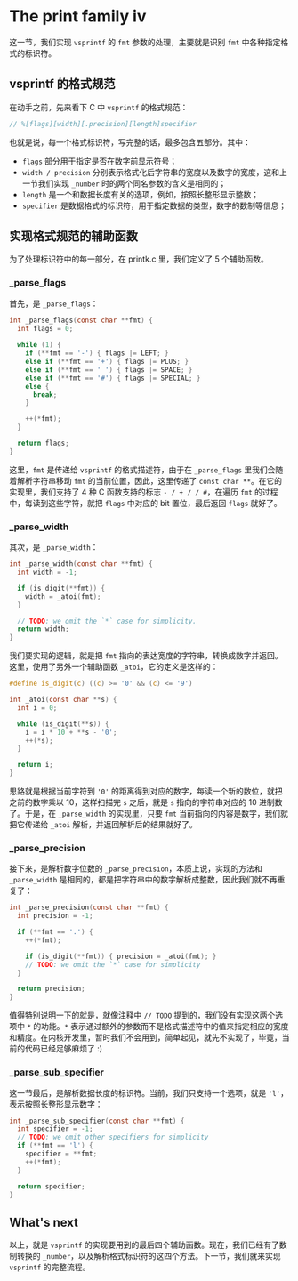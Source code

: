 # The print family iv

这一节，我们实现 `vsprintf` 的 `fmt` 参数的处理，主要就是识别 `fmt` 中各种指定格式的标识符。

## vsprintf 的格式规范

在动手之前，先来看下 C 中 `vsprintf` 的格式规范：

```c
// %[flags][width][.precision][length]specifier
```
也就是说，每一个格式标识符，写完整的话，最多包含五部分。其中：

* `flags` 部分用于指定是否在数字前显示符号；
* `width / precision` 分别表示格式化后字符串的宽度以及数字的宽度，这和上一节我们实现 `_number` 时的两个同名参数的含义是相同的；
* `length` 是一个和数据长度有关的选项，例如，按照长整形显示整数；
* `specifier` 是数据格式的标识符，用于指定数据的类型，数字的数制等信息；

## 实现格式规范的辅助函数

为了处理标识符中的每一部分，在 printk.c 里，我们定义了 5 个辅助函数。

### _parse_flags

首先，是 `_parse_flags`：

```c
int _parse_flags(const char **fmt) {
  int flags = 0;
  
  while (1) {
    if (**fmt == '-') { flags |= LEFT; }
    else if (**fmt == '+') { flags |= PLUS; }
    else if (**fmt == ' ') { flags |= SPACE; }
    else if (**fmt == '#') { flags |= SPECIAL; }
    else {
      break;
    }

    ++(*fmt);
  }

  return flags;
}
```

这里，`fmt` 是传递给 `vsprintf` 的格式描述符，由于在 `_parse_flags` 里我们会随着解析字符串移动 `fmt` 的当前位置，因此，这里传递了 `const char **`。在它的实现里，我们支持了 4 种 C 函数支持的标志 `- / + / / #`，在遍历 `fmt` 的过程中，每读到这些字符，就把 `flags` 中对应的 bit 置位，最后返回 `flags` 就好了。

### _parse_width

其次，是 `_parse_width`：

```c
int _parse_width(const char **fmt) {
  int width = -1;

  if (is_digit(**fmt)) {
    width = _atoi(fmt);
  }

  // TODO: we omit the `*` case for simplicity.
  return width;
}
```

我们要实现的逻辑，就是把 `fmt` 指向的表达宽度的字符串，转换成数字并返回。这里，使用了另外一个辅助函数 `_atoi`，它的定义是这样的：

```c
#define is_digit(c) ((c) >= '0' && (c) <= '9')

int _atoi(const char **s) {
  int i = 0;

  while (is_digit(**s)) {
    i = i * 10 + **s - '0';
    ++(*s);
  }

  return i;
}
```

思路就是根据当前字符到 `'0'` 的距离得到对应的数字，每读一个新的数位，就把之前的数字乘以 10，这样扫描完 `s` 之后，就是 `s` 指向的字符串对应的 10 进制数了。于是，在 `_parse_width` 的实现里，只要 `fmt` 当前指向的内容是数字，我们就把它传递给 `_atoi` 解析，并返回解析后的结果就好了。

### _parse_precision

接下来，是解析数字位数的 `_parse_precision`，本质上说，实现的方法和 `_parse_width` 是相同的，都是把字符串中的数字解析成整数，因此我们就不再重复了：

```c
int _parse_precision(const char **fmt) {
  int precision = -1;

  if (**fmt == '.') {
    ++(*fmt);

    if (is_digit(**fmt)) { precision = _atoi(fmt); }
    // TODO: we omit the `*` case for simplicity
  }

  return precision;
}
```

值得特别说明一下的就是，就像注释中 `// TODO` 提到的，我们没有实现这两个选项中 `*` 的功能。`*` 表示通过额外的参数而不是格式描述符中的值来指定相应的宽度和精度。在内核开发里，暂时我们不会用到，简单起见，就先不实现了，毕竟，当前的代码已经足够麻烦了 :)

### _parse_sub_specifier

这一节最后，是解析数据长度的标识符。当前，我们只支持一个选项，就是 `'l'`，表示按照长整形显示数字：

```c
int _parse_sub_specifier(const char **fmt) {
  int specifier = -1;
  // TODO: we omit other specifiers for simplicity
  if (**fmt == 'l') {
    specifier = **fmt;
    ++(*fmt);
  }

  return specifier;
}
```

## What's next

以上，就是 `vsprintf` 的实现要用到的最后四个辅助函数。现在，我们已经有了数制转换的 `_number`，以及解析格式标识符的这四个方法。下一节，我们就来实现 `vsprintf` 的完整流程。
